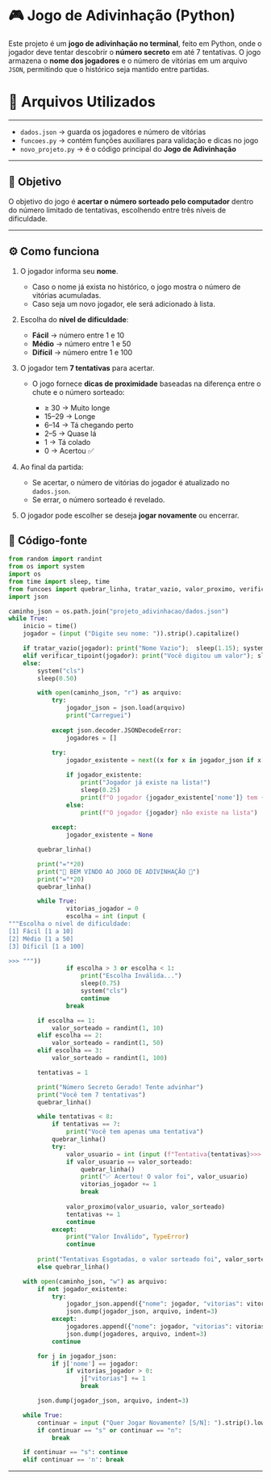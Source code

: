 # 🎮 Jogo de Adivinhação (Python)

Este projeto é um **jogo de adivinhação no terminal**, feito em Python, onde o jogador deve tentar descobrir o **número secreto** em até 7 tentativas.
O jogo armazena o **nome dos jogadores** e o número de vitórias em um arquivo `JSON`, permitindo que o histórico seja mantido entre partidas.


# 📂 Arquivos Utilizados
---

* `dados.json` → guarda os jogadores e número de vitórias
* `funcoes.py` → contém funções auxiliares para validação e dicas no jogo
* `novo_projeto.py` → é o código principal do **Jogo de Adivinhação**

---

## 🎯 Objetivo

O objetivo do jogo é **acertar o número sorteado pelo computador** dentro do número limitado de tentativas, escolhendo entre três níveis de dificuldade.

---

## ⚙️ Como funciona

1. O jogador informa seu **nome**.

   * Caso o nome já exista no histórico, o jogo mostra o número de vitórias acumuladas.
   * Caso seja um novo jogador, ele será adicionado à lista.

2. Escolha do **nível de dificuldade**:

   * **Fácil** → número entre 1 e 10
   * **Médio** → número entre 1 e 50
   * **Difícil** → número entre 1 e 100

3. O jogador tem **7 tentativas** para acertar.

   * O jogo fornece **dicas de proximidade** baseadas na diferença entre o chute e o número sorteado:

     * ≥ 30 → Muito longe
     * 15–29 → Longe
     * 6–14 → Tá chegando perto
     * 2–5 → Quase lá
     * 1 → Tá colado
     * 0 → Acertou ✅

4. Ao final da partida:

   * Se acertar, o número de vitórias do jogador é atualizado no `dados.json`.
   * Se errar, o número sorteado é revelado.

5. O jogador pode escolher se deseja **jogar novamente** ou encerrar.



## 📎 Código-fonte

```python
from random import randint
from os import system
import os
from time import sleep, time
from funcoes import quebrar_linha, tratar_vazio, valor_proximo, verificar_tipoint
import json

caminho_json = os.path.join("projeto_adivinhacao/dados.json")
while True:
    inicio = time()
    jogador = (input ("Digite seu nome: ")).strip().capitalize()

    if tratar_vazio(jogador): print("Nome Vazio");  sleep(1.15); system("cls");continue
    elif verificar_tipoint(jogador): print("Você digitou um valor"); sleep(1.15); system("cls"); continue
    else:
        system("cls")
        sleep(0.50)

        with open(caminho_json, "r") as arquivo:
            try:
                jogador_json = json.load(arquivo)
                print("Carreguei")
            
            except json.decoder.JSONDecodeError:
                jogadores = []
            
            try:
                jogador_existente = next((x for x in jogador_json if x['nome'] == jogador), None)

                if jogador_existente:
                    print("Jogador já existe na lista!")
                    sleep(0.25)
                    print(f"O jogador {jogador_existente['nome']} tem {jogador_existente['vitorias']} vitorias")
                else:
                    print(f"O jogador {jogador} não existe na lista")
            
            except:              
                jogador_existente = None

        quebrar_linha()

        print("="*20)
        print("🎯 BEM VINDO AO JOGO DE ADIVINHAÇÃO 🎯")
        print("="*20)
        quebrar_linha()

        while True:
                vitorias_jogador = 0
                escolha = int (input (
"""Escolha o nível de dificuldade:
[1] Fácil [1 a 10]
[2] Médio [1 a 50]
[3] Díficil [1 a 100]

>>> """))
                if escolha > 3 or escolha < 1:
                    print("Escolha Inválida...")
                    sleep(0.75)
                    system("cls")
                    continue
                break

        if escolha == 1:
            valor_sorteado = randint(1, 10)
        elif escolha == 2:
            valor_sorteado = randint(1, 50)
        elif escolha == 3:
            valor_sorteado = randint(1, 100) 

        tentativas = 1

        print("Número Secreto Gerado! Tente advinhar")
        print("Você tem 7 tentativas")
        quebrar_linha()

        while tentativas < 8:
            if tentativas == 7:
                print("Você tem apenas uma tentativa")
            quebrar_linha()
            try:
                valor_usuario = int (input (f"Tentativa{tentativas}>>> "))
                if valor_usuario == valor_sorteado:
                    quebrar_linha()
                    print("✅ Acertou! O valor foi", valor_usuario)
                    vitorias_jogador += 1
                    break
                
                valor_proximo(valor_usuario, valor_sorteado)
                tentativas += 1
                continue
            except:
                print("Valor Inválido", TypeError)
                continue
            
        print("Tentativas Esgotadas, o valor sorteado foi", valor_sorteado) if tentativas == 8 and vitorias_jogador == 0 \
        else quebrar_linha()

    with open(caminho_json, "w") as arquivo:
        if not jogador_existente:
            try:
                jogador_json.append({"nome": jogador, "vitorias": vitorias_jogador})
                json.dump(jogador_json, arquivo, indent=3)
            except:
                jogadores.append({"nome": jogador, "vitorias": vitorias_jogador})
                json.dump(jogadores, arquivo, indent=3)            
            continue

        for j in jogador_json:
            if j['nome'] == jogador:
                if vitorias_jogador > 0:
                    j["vitorias"] += 1
                    break

        json.dump(jogador_json, arquivo, indent=3)

    while True:
        continuar = input ("Quer Jogar Novamente? [S/N]: ").strip().lower()
        if continuar == "s" or continuar == "n":
            break

    if continuar == "s": continue
    elif continuar == 'n': break
```

---
